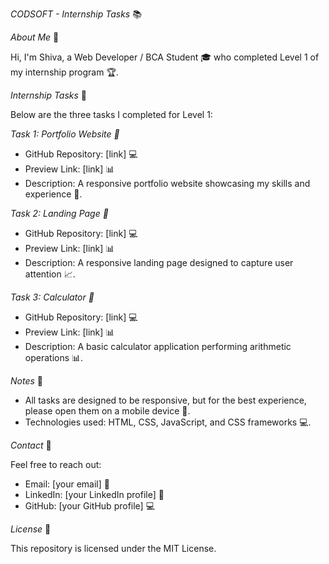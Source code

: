 *_CODSOFT - Internship Tasks_* 📚


*_About Me_* 👋


Hi, I'm Shiva, a Web Developer / BCA Student 🎓 who completed Level 1 of my internship program 🏆.


*_Internship Tasks_* 📝


Below are the three tasks I completed for Level 1:


*Task 1: Portfolio Website 📄*

- GitHub Repository: [link] 💻
- Preview Link: [link] 📊
- Description: A responsive portfolio website showcasing my skills and experience 💼.


*Task 2: Landing Page 🛬*

- GitHub Repository: [link] 💻
- Preview Link: [link] 📊
- Description: A responsive landing page designed to capture user attention 📈.


*Task 3: Calculator 🤔*

- GitHub Repository: [link] 💻
- Preview Link: [link] 📊
- Description: A basic calculator application performing arithmetic operations 📊.


*_Notes_* 📝


- All tasks are designed to be responsive, but for the best experience, please open them on a mobile device 📱.
- Technologies used: HTML, CSS, JavaScript, and CSS frameworks 💻.


*_Contact_* 📲


Feel free to reach out:


- Email: [your email] 📧
- LinkedIn: [your LinkedIn profile] 💼
- GitHub: [your GitHub profile] 💻


*_License_* 📜


This repository is licensed under the MIT License.
